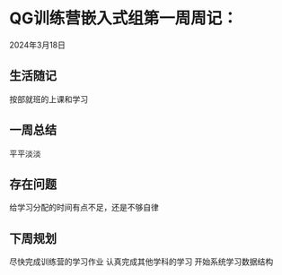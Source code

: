 # QG训练营嵌入式组第一周周记：
2024年3月18日

## 生活随记
按部就班的上课和学习


## 一周总结
平平淡淡


## 存在问题
给学习分配的时间有点不足，还是不够自律


## 下周规划
尽快完成训练营的学习作业
认真完成其他学科的学习
开始系统学习数据结构
